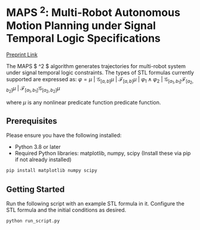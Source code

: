 # MAPS $^2$: Multi-Robot Autonomous Motion Planning under Signal Temporal Logic Specifications

[Preprint Link](https://arxiv.org/pdf/2309.05632)

The MAPS $ ^2 $ algorithm generates trajectories for multi-robot system under signal temporal logic constraints. The types of STL formulas currently supported are expressed as: 
$`\varphi=\mu\ |\ \mathcal{G}_{[a,b]} \mu \ |\ \mathcal{F}_{[a,b]} \mu \ |\ \varphi_1 \land \varphi_2 \ |\ \mathcal{G}_{[a_1,b_1]}\mathcal{F}_{[a_2,b_2]} \mu \ |\ \mathcal{F}_{[a_1,b_1]}\mathcal{G}_{[a_2,b_2]} \mu`$

where $\mu$ is any nonlinear predicate function predicate function.

## Prerequisites

Please ensure you have the following installed:
- Python 3.8 or later
- Required Python libraries: matplotlib, numpy, scipy (Install these via pip if not already installed)

```bash
pip install matplotlib numpy scipy
```

## Getting Started

Run the following script with an example STL formula in it. Configure the STL formula and the initial conditions as desired.

```
python run_script.py
```
